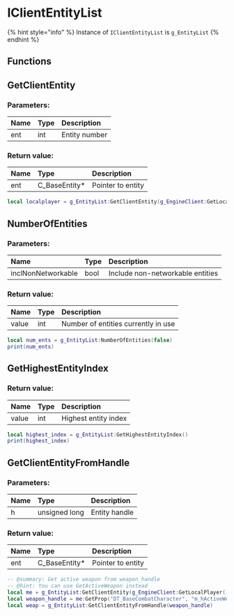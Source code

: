 # IClientEntityList

{% hint style="info" %}
Instance of `IClientEntityList` is `g_EntityList`
{% endhint %}

## Functions

## GetClientEntity

### Parameters:

| Name | Type | Description |
| :--- | :--- | :--- |
| ent | int | Entity number |

### Return value:

| Name | Type | Description |
| :--- | :--- | :--- |
| ent | C_BaseEntity* | Pointer to entity |

```lua
local localplayer = g_EntityList:GetClientEntity(g_EngineClient:GetLocalPlayer())
```

## NumberOfEntities

### Parameters:

| Name | Type | Description |
| :--- | :--- | :--- |
| inclNonNetworkable | bool | Include non-networkable entities |

### Return value:

| Name | Type | Description |
| :--- | :--- | :--- |
| value | int | Number of entities currently in use |

```lua
local num_ents = g_EntityList:NumberOfEntities(false)
print(num_ents)
```

## GetHighestEntityIndex

### Return value:

| Name | Type | Description |
| :--- | :--- | :--- |
| value | int | Highest entity index |

```lua
local highest_index = g_EntityList:GetHighestEntityIndex()
print(highest_index)
```

## GetClientEntityFromHandle

### Parameters:

| Name | Type | Description |
| :--- | :--- | :--- |
| h | unsigned long | Entity handle |

### Return value:

| Name | Type | Description |
| :--- | :--- | :--- |
| ent | C_BaseEntity* | Pointer to entity |

```lua
-- @summary: Get active weapon from weapon_handle
-- @hint: You can use GetActiveWeapon instead
local me = g_EntityList:GetClientEntity(g_EngineClient:GetLocalPlayer())
local weapon_handle = me:GetProp("DT_BaseCombatCharacter", "m_hActiveWeapon")
local weap = g_EntityList:GetClientEntityFromHandle(weapon_handle)
```
